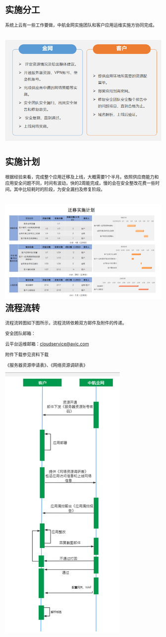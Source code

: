 # 实施分工

系统上云有一些工作要做，中航金网实施团队和客户应用运维实施方协同完成。

# ![](/assets/分工)

# 实施计划

根据经验来看，完成整个应用迁移及上线，大概需要1个半月。依照供应商能力和应用安全问题不同，时间有波动，快的2周能完成，慢的会在安全整改花费一些时间。其中比较耗时的阶段，为安全漏扫及修复阶段。

# ![](/assets/实施计划)流程流转

流程流转图如下图所示，流程流转依赖双方邮件及附件的传递。

安全团队邮箱：

云平台运维邮箱：cloudservice@avic.com

附件下载参见资料下载

《服务器资源申请表》、《网络资源调研表》

![](/assets/实施流程)

